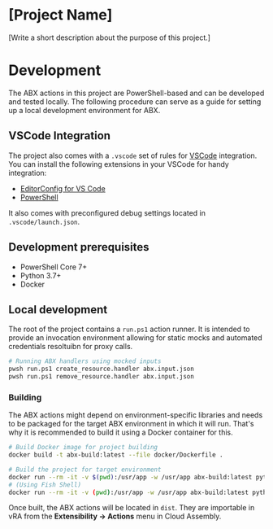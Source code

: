 # [Project Name]

[Write a short description about the purpose of this project.]

# Development

The ABX actions in this project are PowerShell-based and can be developed and tested locally.
The following procedure can serve as a guide for setting up a local development environment for ABX.

## VSCode Integration

The project also comes with a `.vscode` set of rules for [VSCode](https://code.visualstudio.com/) integration.
You can install the following extensions in your VSCode for handy integration:

-   [EditorConfig for VS Code](https://marketplace.visualstudio.com/items?itemName=EditorConfig.EditorConfig)
-   [PowerShell](https://marketplace.visualstudio.com/items?itemName=ms-vscode.PowerShell)

It also comes with preconfigured debug settings located in `.vscode/launch.json`.

## Development prerequisites

-   PowerShell Core 7+
-   Python 3.7+
-   Docker

## Local development

The root of the project contains a `run.ps1` action runner. It is intended to
provide an invocation environment allowing for static mocks and automated credentials
resoltuibn for proxy calls.

```sh
# Running ABX handlers using mocked inputs
pwsh run.ps1 create_resource.handler abx.input.json
pwsh run.ps1 remove_resource.handler abx.input.json
```

### Building

The ABX actions might depend on environment-specific libraries and needs to be
packaged for the target ABX environment in which it will run. That's why it
is recommended to build it using a Docker container for this.

```sh
# Build Docker image for project building
docker build -t abx-build:latest --file docker/Dockerfile .

# Build the project for target environment
docker run --rm -it -v $(pwd):/usr/app -w /usr/app abx-build:latest python setup.py bundle
# (Using Fish Shell)
docker run --rm -it -v (pwd):/usr/app -w /usr/app abx-build:latest python setup.py bundle
```

Once built, the ABX actions will be located in `dist`. They are importable
in vRA from the **Extensibility -> Actions** menu in Cloud Assembly.
